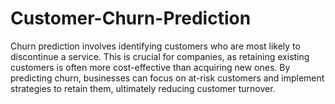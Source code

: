 # Customer-Churn-Prediction


Churn prediction involves identifying customers who are most likely to discontinue a service. This is crucial for companies, as retaining existing customers is often more cost-effective than acquiring new ones. By predicting churn, businesses can focus on at-risk customers and implement strategies to retain them, ultimately reducing customer turnover.

